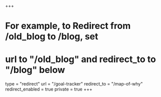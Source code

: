 +++
# For example, to Redirect from /old_blog to /blog, set 
# url to "/old_blog" and redirect_to to "/blog" below
type = "redirect"
url = "/goal-tracker"
redirect_to = "/map-of-why"
redirect_enabled = true
private = true
+++
